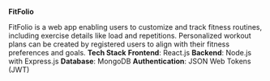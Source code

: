 **FitFolio**

FitFolio is a web app enabling users to customize and track fitness routines, including exercise details like load and repetitions. Personalized workout plans can be created by registered users to align with their fitness preferences and goals.
**Tech Stack**
**Frontend**: React.js
**Backend**: Node.js with Express.js
**Database**: MongoDB
**Authentication**: JSON Web Tokens (JWT)
